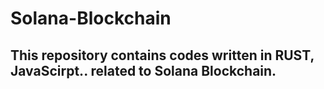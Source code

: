 # Solana-Blockchain

## This repository contains codes written in RUST, JavaScirpt.. related to Solana Blockchain.
